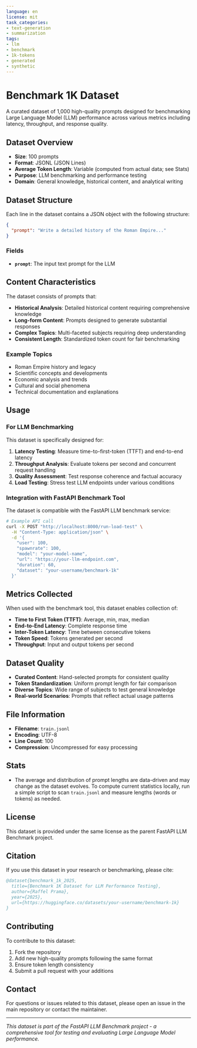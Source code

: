 ```yaml
---
language: en
license: mit
task_categories:
- text-generation
- summarization
tags:
- llm
- benchmark
- 1k-tokens
- generated
- synthetic
---
```


# Benchmark 1K Dataset

A curated dataset of 1,000 high-quality prompts designed for benchmarking Large Language Model (LLM) performance across various metrics including latency, throughput, and response quality.

## Dataset Overview

- **Size**: 100 prompts
- **Format**: JSONL (JSON Lines)
- **Average Token Length**: Variable (computed from actual data; see Stats)
- **Purpose**: LLM benchmarking and performance testing
- **Domain**: General knowledge, historical content, and analytical writing

## Dataset Structure

Each line in the dataset contains a JSON object with the following structure:

```json
{
  "prompt": "Write a detailed history of the Roman Empire..."
}
```

### Fields

- **`prompt`**: The input text prompt for the LLM

## Content Characteristics

The dataset consists of prompts that:

- **Historical Analysis**: Detailed historical content requiring comprehensive knowledge
- **Long-form Content**: Prompts designed to generate substantial responses
- **Complex Topics**: Multi-faceted subjects requiring deep understanding
- **Consistent Length**: Standardized token count for fair benchmarking

### Example Topics

- Roman Empire history and legacy
- Scientific concepts and developments
- Economic analysis and trends
- Cultural and social phenomena
- Technical documentation and explanations

## Usage

### For LLM Benchmarking

This dataset is specifically designed for:

1. **Latency Testing**: Measure time-to-first-token (TTFT) and end-to-end latency
2. **Throughput Analysis**: Evaluate tokens per second and concurrent request handling
3. **Quality Assessment**: Test response coherence and factual accuracy
4. **Load Testing**: Stress test LLM endpoints under various conditions

### Integration with FastAPI Benchmark Tool

The dataset is compatible with the FastAPI LLM benchmark service:

```bash
# Example API call
curl -X POST "http://localhost:8000/run-load-test" \
  -H "Content-Type: application/json" \
  -d '{
    "user": 100,
    "spawnrate": 100,
    "model": "your-model-name",
    "url": "https://your-llm-endpoint.com",
    "duration": 60,
    "dataset": "your-username/benchmark-1k"
  }'
```

## Metrics Collected

When used with the benchmark tool, this dataset enables collection of:

- **Time to First Token (TTFT)**: Average, min, max, median
- **End-to-End Latency**: Complete response time
- **Inter-Token Latency**: Time between consecutive tokens
- **Token Speed**: Tokens generated per second
- **Throughput**: Input and output tokens per second

## Dataset Quality

- **Curated Content**: Hand-selected prompts for consistent quality
- **Token Standardization**: Uniform prompt length for fair comparison
- **Diverse Topics**: Wide range of subjects to test general knowledge
- **Real-world Scenarios**: Prompts that reflect actual usage patterns

## File Information

- **Filename**: `train.jsonl`
- **Encoding**: UTF-8
- **Line Count**: 100
- **Compression**: Uncompressed for easy processing

## Stats

- The average and distribution of prompt lengths are data-driven and may change as the dataset evolves. To compute current statistics locally, run a simple script to scan `train.jsonl` and measure lengths (words or tokens) as needed.

## License

This dataset is provided under the same license as the parent FastAPI LLM Benchmark project.

## Citation

If you use this dataset in your research or benchmarking, please cite:

```bibtex
@dataset{benchmark_1k_2025,
  title={Benchmark 1K Dataset for LLM Performance Testing},
  author={Raffel Prama},
  year={2025},
  url={https://huggingface.co/datasets/your-username/benchmark-1k}
}
```

## Contributing

To contribute to this dataset:

1. Fork the repository
2. Add new high-quality prompts following the same format
3. Ensure token length consistency
4. Submit a pull request with your additions

## Contact

For questions or issues related to this dataset, please open an issue in the main repository or contact the maintainer.

---

*This dataset is part of the FastAPI LLM Benchmark project - a comprehensive tool for testing and evaluating Large Language Model performance.*
